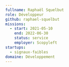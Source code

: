 ```yaml
---
fullname: Raphaël Squelbut
role: Développeur
github: raphael-squelbut
missions:
  - start: 2021-05-10
    end: 2022-06-30
    status: service
    employer: Scopyleft
startups:
  - signaux-faibles
domaine: Développement
---
```


